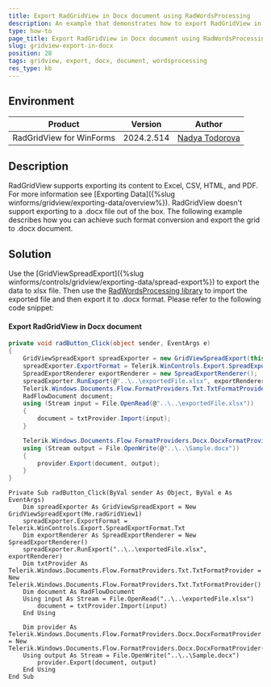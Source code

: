 ```yaml
---
title: Export RadGridView in Docx document using RadWordsProcessing
description: An example that demonstrates how to export RadGridView in docx file  
type: how-to
page_title: Export RadGridView in Docx document using RadWordsProcessing
slug: gridview-export-in-docx
position: 28
tags: gridview, export, docx, document, wordsprocessing
res_type: kb
---
```


## Environment

| Product | Version | Author |
| --- | --- | --- |
| RadGridView for WinForms | 2024.2.514 | [Nadya Todorova](https://www.telerik.com/blogs/author/nadya-karaivanova)|

## Description

RadGridView supports exporting its content to Excel, CSV, HTML, and PDF. For more information see [Exporting Data]({%slug winforms/gridview/exporting-data/overview%}). RadGridView doesn't support exporting to a .docx file out of the box. The following example describes how you can achieve such format conversion and export the grid to .docx document.

## Solution

Use the [GridViewSpreadExport]({%slug winforms/controls/gridview/exporting-data/spread-export%}) to export the data to xlsx file. Then use the [RadWordsProcessing library](https://docs.telerik.com/devtools/document-processing/libraries/radwordsprocessing/overview) to import the exported file and then export it to .docx format. Please refer to the following code snippet: 


#### Export RadGridView in Docx document

````C#
private void radButton_Click(object sender, EventArgs e)
{
    GridViewSpreadExport spreadExporter = new GridViewSpreadExport(this.radGridView1);
    spreadExporter.ExportFormat = Telerik.WinControls.Export.SpreadExportFormat.Txt;
    SpreadExportRenderer exportRenderer = new SpreadExportRenderer();
    spreadExporter.RunExport(@"..\..\exportedFile.xlsx", exportRenderer);
    Telerik.Windows.Documents.Flow.FormatProviders.Txt.TxtFormatProvider txtProvider = new Telerik.Windows.Documents.Flow.FormatProviders.Txt.TxtFormatProvider();
    RadFlowDocument document;
    using (Stream input = File.OpenRead(@"..\..\exportedFile.xlsx"))
    {
        document = txtProvider.Import(input);
    }

    Telerik.Windows.Documents.Flow.FormatProviders.Docx.DocxFormatProvider provider = new Telerik.Windows.Documents.Flow.FormatProviders.Docx.DocxFormatProvider();
    using (Stream output = File.OpenWrite(@"..\..\Sample.docx"))
    {
        provider.Export(document, output);
    }
}

````
````VB.NET
Private Sub radButton_Click(ByVal sender As Object, ByVal e As EventArgs)
    Dim spreadExporter As GridViewSpreadExport = New GridViewSpreadExport(Me.radGridView1)
    spreadExporter.ExportFormat = Telerik.WinControls.Export.SpreadExportFormat.Txt
    Dim exportRenderer As SpreadExportRenderer = New SpreadExportRenderer()
    spreadExporter.RunExport("..\..\exportedFile.xlsx", exportRenderer)
    Dim txtProvider As Telerik.Windows.Documents.Flow.FormatProviders.Txt.TxtFormatProvider = New Telerik.Windows.Documents.Flow.FormatProviders.Txt.TxtFormatProvider()
    Dim document As RadFlowDocument
    Using input As Stream = File.OpenRead("..\..\exportedFile.xlsx")
        document = txtProvider.Import(input)
    End Using

    Dim provider As Telerik.Windows.Documents.Flow.FormatProviders.Docx.DocxFormatProvider = New Telerik.Windows.Documents.Flow.FormatProviders.Docx.DocxFormatProvider()
    Using output As Stream = File.OpenWrite("..\..\Sample.docx")
        provider.Export(document, output)
    End Using
End Sub

````

